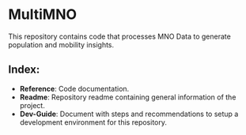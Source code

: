# MultiMNO

This repository contains code that processes MNO Data to generate population and mobility insights.

## Index:
* **Reference**: Code documentation.
* **Readme**: Repository readme containing general information of the project.
* **Dev-Guide**: Document with steps and recommendations to setup a development environment for this repository.
